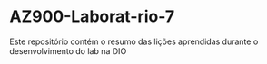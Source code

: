 # AZ900-Laborat-rio-7
Este repositório contém o resumo das lições aprendidas durante o desenvolvimento do lab na DIO
